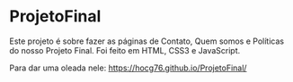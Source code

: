 # ProjetoFinal

Este projeto é sobre fazer as páginas de Contato, Quem somos e Políticas do nosso Projeto Final. Foi feito em HTML, CSS3 e JavaScript.

Para dar uma oleada nele: https://hocg76.github.io/ProjetoFinal/
